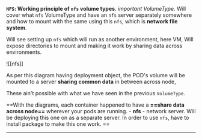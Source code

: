 
**`NFS`: Working principle of `nfs` volume types**. *important VolumeType.* 
Will cover what `nfs` VolumeType and have an `nfs` server separately somewhere and how to mount with the same using this `nfs`, which is **network file system**.

Will see setting up `nfs` which will run as another environment, here VM, Will expose directories to mount and making it work by sharing data across environments. 
 

![[nfs]]

As per this diagram having deployment object, the POD's volume will be mounted to a server **sharing common data** in between across node, 

 These ain't possible with what we have seen in the previous `VolumeType`. 

==With the diagrams, each container happened to have a  **==share data across node==** wherever your pods are running. - **nfs** - network server. Will be deploying this one on as a separate server. In order to use `nfs`, have to install package to make this one work. ==


---
